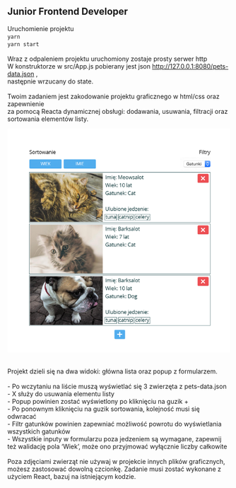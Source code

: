 ## Junior Frontend Developer<br>

Uruchomienie projektu<br>
 `yarn` <br>
 `yarn start` <br>
<br>
Wraz z odpaleniem projektu uruchomiony zostaje prosty serwer http<br>
W konstruktorze w src/App.js pobierany jest json http://127.0.0.1:8080/pets-data.json ,<br>
następnie wrzucany do state.<br>
<br>
Twoim zadaniem jest zakodowanie projektu graficznego w html/css oraz zapewnienie<br>
za pomocą Reacta dynamicznej obsługi: dodawania, usuwania, filtracji oraz sortowania elementów listy.<br>

![img.png](img.png)

<br>
Projekt dzieli się na dwa widoki: główna lista oraz popup z formularzem.<br>
<br>
- Po wczytaniu na liście muszą wyświetlać się 3 zwierzęta z pets-data.json<br>
- X służy do usuwania elementu listy<br>
- Popup powinien zostać wyświetlony po kliknięciu na guzik +<br>
- Po ponownym kliknięciu na guzik sortowania, kolejność musi się odwracać<br>
- Filtr gatunków powinien zapewniać możliwość powrotu do wyświetlania wszystkich gatunków<br>
- Wszystkie inputy w formularzu poza jedzeniem są wymagane, zapewnij też walidację pola ‘Wiek’, może ono przyjmować wyłącznie liczby całkowite<br>
<br>
Poza zdjęciami zwierząt nie używaj w projekcie innych plików graficznych, możesz zastosować dowolną czcionkę. Zadanie musi zostać wykonane z użyciem React, bazuj na istniejącym kodzie.<br>